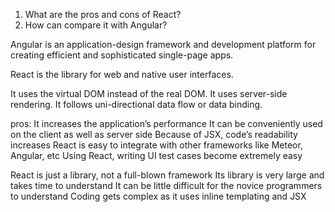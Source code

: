 1. What are the pros and cons of React?
2. How can compare it with Angular?

Angular is an application-design framework and development platform for creating efficient and sophisticated single-page apps.

React is the library for web and native user interfaces.

It uses the virtual DOM instead of the real DOM.
It uses server-side rendering.
It follows uni-directional data flow or data binding.

pros:
It increases the application’s performance
It can be conveniently used on the client as well as server side
Because of JSX, code’s readability increases
React is easy to integrate with other frameworks like Meteor, Angular, etc
Using React, writing UI test cases become extremely easy

React is just a library, not a full-blown framework
Its library is very large and takes time to understand
It can be little difficult for the novice programmers to understand
Coding gets complex as it uses inline templating and JSX
